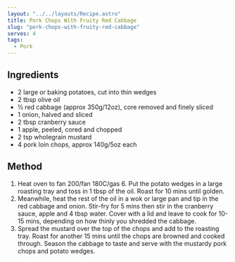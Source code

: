```yaml
---
layout: "../../layouts/Recipe.astro"
title: Pork Chops With Fruity Red Cabbage
slug: "pork-chops-with-fruity-red-cabbage"
serves: 4
tags:
  - Pork
---
```


## Ingredients

- 2 large or baking potatoes, cut into thin wedges
- 2 tbsp olive oil
- ½ red cabbage (approx 350g/12oz), core removed and finely sliced
- 1 onion, halved and sliced
- 2 tbsp cranberry sauce
- 1 apple, peeled, cored and chopped
- 2 tsp wholegrain mustard
- 4 pork loin chops, approx 140g/5oz each

## Method

1. Heat oven to fan 200/fan 180C/gas 6. Put the potato wedges in a large roasting tray and toss in 1 tbsp of the oil. Roast for 10 mins until golden.
1. Meanwhile, heat the rest of the oil in a wok or large pan and tip in the red cabbage and onion. Stir-fry for 5 mins then stir in the cranberry sauce, apple and 4 tbsp water. Cover with a lid and leave to cook for 10-15 mins, depending on how thinly you shredded the cabbage.
1. Spread the mustard over the top of the chops and add to the roasting tray. Roast for another 15 mins until the chops are browned and cooked through. Season the cabbage to taste and serve with the mustardy pork chops and potato wedges.